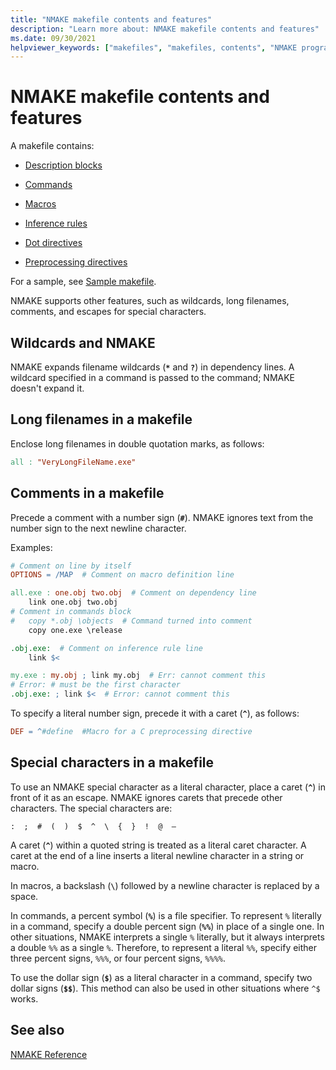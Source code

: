 ```yaml
---
title: "NMAKE makefile contents and features"
description: "Learn more about: NMAKE makefile contents and features"
ms.date: 09/30/2021
helpviewer_keywords: ["makefiles", "makefiles, contents", "NMAKE program, special characters", "makefiles, special characters", "special characters, in NMAKE macros", "macros, special characters", "NMAKE program, long filenames", "makefiles, comments", "NMAKE program, wildcards", "wildcards, expanding"]
---
```

# NMAKE makefile contents and features

A makefile contains:

- [Description blocks](description-blocks.md)

- [Commands](commands-in-a-makefile.md)

- [Macros](macros-and-nmake.md)

- [Inference rules](inference-rules.md)

- [Dot directives](dot-directives.md)

- [Preprocessing directives](makefile-preprocessing.md)

For a sample, see [Sample makefile](sample-makefile.md).

NMAKE supports other features, such as wildcards, long filenames, comments, and escapes for special characters.

## <a name="wildcards-and-nmake"></a> Wildcards and NMAKE

NMAKE expands filename wildcards (**`*`** and **`?`**) in dependency lines. A wildcard specified in a command is passed to the command; NMAKE doesn't expand it.

## <a name="long-filenames-in-a-makefile"></a> Long filenames in a makefile

Enclose long filenames in double quotation marks, as follows:

```makefile
all : "VeryLongFileName.exe"
```

## <a name="comments-in-a-makefile"></a> Comments in a makefile

Precede a comment with a number sign (**`#`**). NMAKE ignores text from the number sign to the next newline character.

Examples:

```makefile
# Comment on line by itself
OPTIONS = /MAP  # Comment on macro definition line

all.exe : one.obj two.obj  # Comment on dependency line
    link one.obj two.obj
# Comment in commands block
#   copy *.obj \objects  # Command turned into comment
    copy one.exe \release

.obj.exe:  # Comment on inference rule line
    link $<

my.exe : my.obj ; link my.obj  # Err: cannot comment this
# Error: # must be the first character
.obj.exe: ; link $<  # Error: cannot comment this
```

To specify a literal number sign, precede it with a caret (**`^`**), as follows:

```makefile
DEF = ^#define  #Macro for a C preprocessing directive
```

## <a name="special-characters-in-a-makefile"></a> Special characters in a makefile

To use an NMAKE special character as a literal character, place a caret (**`^`**) in front of it as an escape. NMAKE ignores carets that precede other characters. The special characters are:

`:  ;  #  (  )  $  ^  \  {  }  !  @  —`

A caret (**`^`**) within a quoted string is treated as a literal caret character. A caret at the end of a line inserts a literal newline character in a string or macro.

In macros, a backslash (**`\`**) followed by a newline character is replaced by a space.

In commands, a percent symbol (**`%`**) is a file specifier. To represent `%` literally in a command, specify a double percent sign (**`%%`**) in place of a single one. In other situations, NMAKE interprets a single `%` literally, but it always interprets a double `%%` as a single `%`. Therefore, to represent a literal `%%`, specify either three percent signs, `%%%`, or four percent signs, `%%%%`.

To use the dollar sign (**`$`**) as a literal character in a command, specify two dollar signs (**`$$`**). This method can also be used in other situations where `^$` works.

## See also

[NMAKE Reference](nmake-reference.md)
